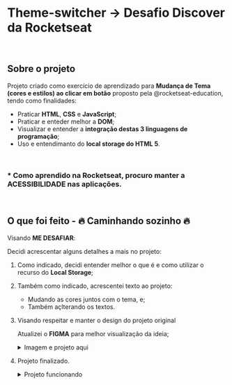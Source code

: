 # Theme-switcher -> Desafio Discover da Rocketseat

<br/>
 
## Sobre o projeto

Projeto criado como exercício de aprendizado para <strong>Mudança de Tema (cores e estilos) ao clicar em botão</strong> proposto pela @rocketseat-education, tendo como finalidades:

  <ul>
    <li>Praticar <strong>HTML</strong>, <strong>CSS</strong> e <strong>JavaScript</strong>;</li>
    <li>Praticar e enteder melhor a <strong>DOM</strong>;</li>
    <li>Visualizar e entender a <strong>integração destas 3 linguagens de programação</strong>;</li>
    <li>Uso e entendimanto do <strong>local storage do HTML 5</strong>.</li> 
  </ul>
  <br/>
  
### * Como aprendido na Rocketseat, procuro manter a <strong>ACESSIBILIDADE</strong> nas aplicações.
 <br/>

## O que foi feito - 🔥 Caminhando sozinho 🔥

Visando <strong>ME DESAFIAR</strong>:

Decidi acrescentar alguns detalhes a mais no projeto:

1. Como indicado, decidi entender melhor o que é e como utilizar o recurso do <strong>Local Storage</strong>;

2. Também como indicado, acrescentei texto ao projeto:

   - Mudando as cores juntos com o tema, e;
   - Também açlterando os textos.

3. Visando respeitar e manter o design do projeto original

   Atualizei o <strong>FIGMA</strong> para melhor visualização da ideia;

   <details>

     <summary>Imagem e projeto aqui</summary>
     <br/>
     <a href="https://www.figma.com/file/p0t8rhn4i1eObUMlODFWeZ/Desafio---Theme-Switcher?node-id=3%3A2" target="_blank"><img src='https://github.com/VMPILUSTRA/Theme-switcher/blob/main/Theme_switcher-Final.png' width=450px/></a>

   </details>

4. Projeto finalizado.
   <details>

     <summary>Projeto funcionando</summary>
     <br/>
     <a href="" target="_blank">Troque o tema!</a>

   </details>
